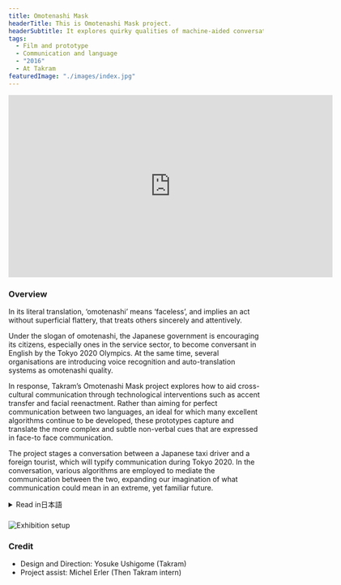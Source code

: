 ```yaml
---
title: Omotenashi Mask
headerTitle: This is Omotenashi Mask project.
headerSubtitle: It explores quirky qualities of machine-aided conversation.
tags:
  - Film and prototype
  - Communication and language
  - "2016"
  - At Takram
featuredImage: "./images/index.jpg"
---
```


<iframe src="https://player.vimeo.com/video/219317251" width="640" height="360" frameborder="0" webkitallowfullscreen mozallowfullscreen allowfullscreen></iframe>

### Overview

In its literal translation, ‘omotenashi’ means ‘faceless’, and implies an act without superficial flattery, that treats others sincerely and attentively.

Under the slogan of omotenashi, the Japanese government is encouraging its citizens, especially ones in the service sector, to become conversant in English by the Tokyo 2020 Olympics. At the same time, several organisations are introducing voice recognition and auto-translation systems as omotenashi quality.

In response, Takram’s Omotenashi Mask project explores how to aid cross-cultural communication through technological interventions such as accent transfer and facial reenactment. Rather than aiming for perfect communication between two languages, an ideal for which many excellent algorithms continue to be developed, these prototypes capture and translate the more complex and subtle non-verbal cues that are expressed in face-to face communication.

The project stages a conversation between a Japanese taxi driver and a foreign tourist, which will typify communication during Tokyo 2020. In the conversation, various algorithms are employed to mediate the communication between the two, expanding our imagination of what communication could mean in an extreme, yet familiar future.

<div class="ja">
<details>
<summary>Read in日本語</summary>

2020年東京オリンピックへ向けて、「おもてなし」のスローガンのもと、サービス業を中心に英語コミュニケーションを奨励する日本。一方で、様々な企業がAIをバックエンドにした自動翻訳テクノロジーの開発に着手してもいる。

それに対してOmotenashi Maskは、現在広く使われている低コストなテクノロジーを異文化コミュニケーションに無理やり使うことで、コミュニケーションがどのようにサポートされ、また変質させられるのかを探るプロジェクトである。スマホアプリなどに組み込まれているテキスト読み上げ機能を異言語間で使うことにより実現される「訛りトランスファー」、顔交換アルゴリズムを使って対話相手に対してストレスの少ない顔を作り出す「おもてなしマスク」。「完璧に発言の意味を翻訳する」という理想から距離を置き、別の角度からコミュニケーションに対して介入していこうとするこれらのプロトタイプによって、複雑で精妙な対話の本質に迫ることができるかもしれない。

映像では「タクシー運転手と外国人観光客」という2020年に典型的な会話を舞台に、これらのプロトタイプがコミュニケーションに及ぼす影響やその可能性を表現している。

</details>
</div>

###

![Exhibition setup](./images/omotenashi.gif)

### Credit

* Design and Direction: Yosuke Ushigome (Takram)
* Project assist: Michel Erler (Then Takram intern)

